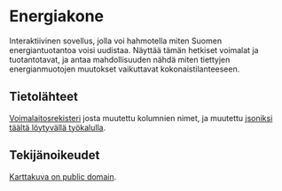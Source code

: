 # Energiakone

Interaktiivinen sovellus, jolla voi hahmotella miten Suomen energiantuotantoa voisi uudistaa. Näyttää tämän hetkiset voimalat ja tuotantotavat, ja antaa mahdollisuuden nähdä miten tiettyjen energianmuotojen muutokset vaikuttavat kokonaistilanteeseen.

## Tietolähteet
[Voimalaitosrekisteri](https://energiavirasto.fi/toimitusvarmuus) josta muutettu kolumnien nimet, ja muutettu [jsoniksi täältä löytyvällä työkalulla](http://www.convertcsv.com/csv-to-json.htm).

## Tekijänoikeudet

[Karttakuva on public domain](https://upload.wikimedia.org/wikipedia/fi/6/62/Suomi.karttapohja.svg).